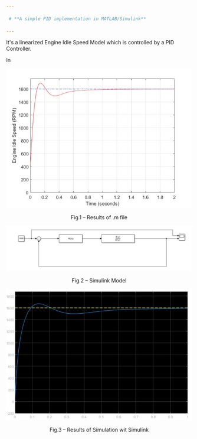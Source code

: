 ```yaml
---

 # **A simple PID implementation in MATLAB/Simulink**

---
```


It's a linearized Engine Idle Speed Model which is controlled by a PID Controller.

In 

<div align="center">
 <img src = 'Images/Code.jpg'>

Fig.1 – Results of .m file
</div> 

<div align="center">
 <img src = 'Images/Model.JPG'>

Fig.2 – Simulink Model
</div> 

<div align="center">
 <img src = 'Images/Simulink.jpg'>

Fig.3 – Results of Simulation wit Simulink
</div> 